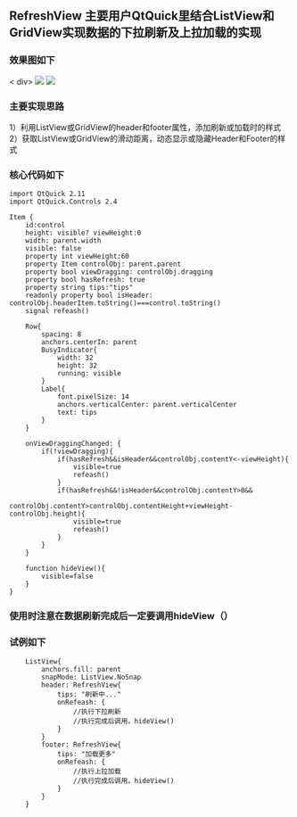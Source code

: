 ## RefreshView 主要用户QtQuick里结合ListView和GridView实现数据的下拉刷新及上拉加载的实现
### 效果图如下

< div> <img src='https://github.com/zdc212133/RefreshView/blob/master/refresh_img.png'>
       <img src='https://github.com/zdc212133/RefreshView/blob/master/loadmore_img.png'> 
</div>

### 主要实现思路

1）利用ListView或GridView的header和footer属性，添加刷新或加载时的样式
2）获取ListView或GridView的滑动距离，动态显示或隐藏Header和Footer的样式

### 核心代码如下 

```
import QtQuick 2.11
import QtQuick.Controls 2.4

Item {
    id:control
    height: visible? viewHeight:0
    width: parent.width
    visible: false
    property int viewHeight:60
    property Item controlObj: parent.parent
    property bool viewDragging: controlObj.dragging
    property bool hasRefresh: true
    property string tips:"tips"
    readonly property bool isHeader: controlObj.headerItem.toString()===control.toString()
    signal refeash()

    Row{
        spacing: 8
        anchors.centerIn: parent
        BusyIndicator{
            width: 32
            height: 32
            running: visible
        }
        Label{
            font.pixelSize: 14
            anchors.verticalCenter: parent.verticalCenter
            text: tips
        }
    }

    onViewDraggingChanged: {
        if(!viewDragging){
            if(hasRefresh&&isHeader&&controlObj.contentY<-viewHeight){
                visible=true
                refeash()
            }
            if(hasRefresh&&!isHeader&&controlObj.contentY>0&&
                    controlObj.contentY>controlObj.contentHeight+viewHeight-controlObj.height){
                visible=true
                refeash()
            }
        }
    }

    function hideView(){
        visible=false
    }
}

```
### 使用时注意在数据刷新完成后一定要调用hideView（）

### 试例如下

```
    ListView{
        anchors.fill: parent
        snapMode: ListView.NoSnap
        header: RefreshView{
            tips: "刷新中..."
            onRefeash: {
                //执行下拉刷新
                //执行完成后调用，hideView()
            }
        }
        footer: RefreshView{
            tips: "加载更多"
            onRefeash: {
                //执行上拉加载
                //执行完成后调用，hideView()
            }
        }
    }
```
